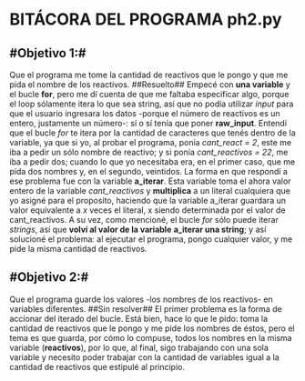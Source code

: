 BITÁCORA DEL PROGRAMA ph2.py
============================

#Objetivo 1:#
---------------
Que el programa me tome la cantidad de reactivos que le pongo y que me pida el nombre de los reactivos.
##Resuelto##
Empecé con **una variable** y el bucle **for**, pero me dí cuenta de que me faltaba especificar algo,
porque el loop sólamente itera lo que sea string, así que no podía utilizar *input* para que el
usuario ingresara los datos -porque el número de reactivos es un entero, justamente un número-:
sí o sí tenía que poner **raw_input**.
Entendí que el bucle *for* te itera por la cantidad de caracteres que tenés dentro de la variable,
ya que si yo, al probar el programa, ponía *cant_react = 2*, este me iba a pedir un sólo nombre de
reactivo; y si ponía *cant_reactivos = 22*, me iba a pedir dos; cuando lo que yo necesitaba era, en el
primer caso, que me pida dos nombres y, en el segundo, veintidos.
La forma en que respondí a ese problema fue con la variable **a_iterar**. Esta variable toma el ahora valor
entero de la variable *cant_reactivos* y **multiplica** a un literal cualquiera que yo asigné para el proposito,
haciendo que la variable a_iterar guardara un valor equivalente a *x* veces el literal, x siendo
determinada por el valor de cant_reactivos.
A su vez, como mencioné, el bucle *for* sólo puede iterar *strings*, así que **volví al valor de la variable**
**a_iterar una string**; y así solucioné el problema: al ejecutar el programa, pongo cualquier valor, y me
pide la misma cantidad de reactivos.

#Objetivo 2:#
---------------
Que el programa guarde los valores -los nombres de los reactivos- en variables diferentes.
##Sin resolver##
El primer problema es la forma de accionar del iterado del bucle. Está bien, hace lo que le pido:
toma la cantidad de reactivos que le pongo y me pide los nombres de éstos, pero el tema es que guarda,
por cómo lo compuse, todos los nombres en la misma variable (**reactivos**), por lo que, al final,
sigo trabajando con una sola variable y necesito poder trabajar con la cantidad de variables igual
a la cantidad de reactivos que estipulé al principio.
